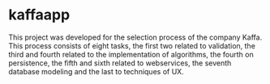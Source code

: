 # kaffaapp
This project was developed for the selection process  of the company Kaffa. This process consists of eight  tasks, the first two related to validation, the third  and fourth related to the implementation of algorithms,  the fourth on persistence, the fifth and sixth related to webservices, the seventh database modeling  and the last to techniques of UX.
